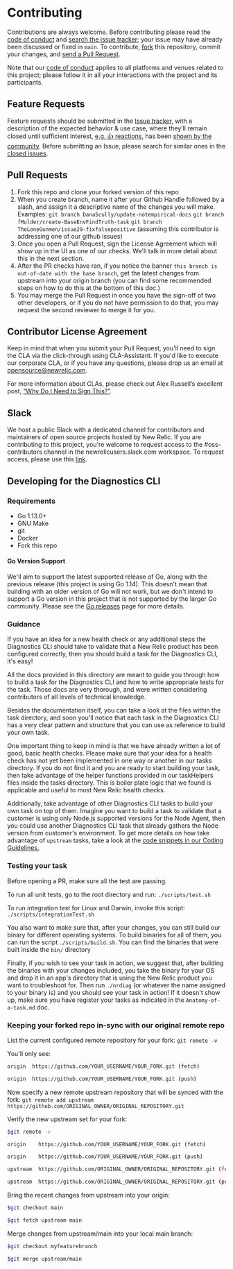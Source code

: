 # Contributing

Contributions are always welcome. Before contributing please read the
[code of conduct](./../CODE_OF_CONDUCT.md) and [search the issue tracker](../../../issues); your issue may have already been discussed or fixed in `main`. To contribute,
[fork](https://help.github.com/articles/fork-a-repo/) this repository, commit your changes, and [send a Pull Request](https://help.github.com/articles/using-pull-requests/).

Note that our [code of conduct](./../CODE_OF_CONDUCT.md) applies to all platforms and venues related to this project; please follow it in all your interactions with the project and its participants.

## Feature Requests

Feature requests should be submitted in the [Issue tracker](../../../issues), with a description of the expected behavior & use case, where they’ll remain closed until sufficient interest, [e.g. :+1: reactions](https://help.github.com/articles/about-discussions-in-issues-and-pull-requests/), has been [shown by the community](../../issues?q=label%3A%22votes+needed%22+sort%3Areactions-%2B1-desc).
Before submitting an Issue, please search for similar ones in the
[closed issues](../../../issues?q=is%3Aissue+is%3Aclosed+label%3Aenhancement).

## Pull Requests

1. Fork this repo and clone your forked version of this repo
2. When you create branch, name it after your Github Handle followed by a slash, and assign it a descriptive name of the changes you will make. Examples:
`git branch DanaScully/update-notempirical-docs`
`git branch fMulder/create-BaseEnvFindTruth-task`
`git branch TheLoneGunmen/issue29-fixfalsepositive` (assuming this contributor is addressing one of our github issues)
3. Once you open a Pull Request, sign the License Agreement which will show up in the UI as one of our checks. We'll talk in more detail about this in the next section.
4. After the PR checks have ran, if you notice the banner `this branch is out-of-date with the base branch`, get the latest changes from upstream into your origin branch (you can find some recommended steps on how to do this at the bottom of this doc.)
5. You may merge the Pull Request in once you have the sign-off of two other developers, or if you do not have permission to do that, you may request the second reviewer to merge it for you.

## Contributor License Agreement

Keep in mind that when you submit your Pull Request, you'll need to sign the CLA via the click-through using CLA-Assistant. If you'd like to execute our corporate CLA, or if you have any questions, please drop us an email at opensource@newrelic.com.

For more information about CLAs, please check out Alex Russell’s excellent post,
[“Why Do I Need to Sign This?”](https://infrequently.org/2008/06/why-do-i-need-to-sign-this/).

## Slack

We host a public Slack with a dedicated channel for contributors and maintainers of open source projects hosted by New Relic.  If you are contributing to this project, you're welcome to request access to the #oss-contributors channel in the newrelicusers.slack.com workspace.  To request access, please use this [link](https://join.slack.com/t/newrelicusers/shared_invite/zt-1ayj69rzm-~go~Eo1whIQGYnu3qi15ng).

## Developing for the Diagnostics CLI

### Requirements

* Go 1.13.0+
* GNU Make
* git
* Docker
* Fork this repo

#### Go Version Support

We'll aim to support the latest supported release of Go, along with the
previous release (this project is using Go 1.14).  This doesn't mean that building with an older version of Go
will not work, but we don't intend to support a Go version in this project that
is not supported by the larger Go community.  Please see the [Go
releases](https://golang.org/doc/go1.14) page for more details.

### Guidance

If you have an idea for a new health check or any additional steps the Diagnostics CLI should take to validate that a New Relic product has been configured correctly, then you should build a task for the Diagnostics CLI, it's easy!

All the docs provided in this directory are meant to guide you through how to build a task for the Diagnostics CLI and how to write appropriate tests for the task. Those docs are very thorough, and were written considering contributors of all levels of technical knowledge.

Besides the documentation itself, you can take a look at the files within the task directory, and soon you'll notice that each task in the Diagnostics CLI has a very clear pattern and structure that you can use as reference to build your own task.

One important thing to keep in mind is that we have already written a lot of good, basic health checks. Please make sure that your idea for a health check has not yet been implemented in one way or another in our tasks directory. If you do not find it and you are ready to start building your task, then take advantage of the helper functions provided in our taskHelpers files inside the tasks directory. This is boiler plate logic that we found is applicable and useful to most New Relic health checks.

Additionally, take advantage of other Diagnostics CLI tasks to build your own task on top of them. Imagine you want to build a task to validate that a customer is using only Node.js supported versions for the Node Agent, then you could use another Diagnostics CLI task that already gathers the Node version from customer's environment. To get more details on how take advantage of `upstream` tasks, take a look at the [code snippets in our Coding Guidelines.](./Coding-Guidelines.md)

### Testing your task

Before opening a PR, make sure all the test are passing.

To run all unit tests, go to the root directory and run: `./scripts/test.sh`

To run integration test for Linux and Darwin, invoke this script: `./scripts/integrationTest.sh`

You also want to make sure that, after your changes, you can still build our binary for different operating systems. To build binaries for all of them, you can run the script `./scripts/build.sh`. You can find the binaries that were built inside the `bin/` directory

Finally, if you wish to see your task in action, we suggest that, after building the binaries with your changes included, you take the binary for your OS and drop it in an app's directory that is using the New Relic product you want to troubleshoot for. Then run `./nrdiag` (or whatever the name assigned to your binary is) and you should see your task in action! If it doesn't show up, make sure you have register your tasks as indicated in the `Anatomy-of-a-task.md` doc.

### Keeping your forked repo in-sync with our original remote repo

List the current configured remote repository for your fork: `git remote -v`

You'll only see:

```bash
origin  https://github.com/YOUR_USERNAME/YOUR_FORK.git (fetch)

origin  https://github.com/YOUR_USERNAME/YOUR_FORK.git (push)
```

Now specify a new remote upstream repository that will be synced with the fork: `git remote add upstream https://github.com/ORIGINAL_OWNER/ORIGINAL_REPOSITORY.git`

Verify the new upstream set for your fork:

```bash
$git remote -v

origin    https://github.com/YOUR_USERNAME/YOUR_FORK.git (fetch)

origin    https://github.com/YOUR_USERNAME/YOUR_FORK.git (push)

upstream  https://github.com/ORIGINAL_OWNER/ORIGINAL_REPOSITORY.git (fetch)

upstream  https://github.com/ORIGINAL_OWNER/ORIGINAL_REPOSITORY.git (push)
```

Bring the recent changes from upstream into your origin:

```bash
$git checkout main

$git fetch upstream main
```

Merge changes from upstream/main into your local main branch:

```bash
$git checkout myfeaturebranch

$git merge upstream/main
```

